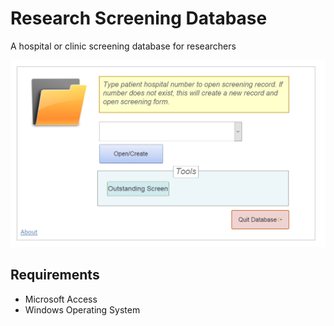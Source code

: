 # Research Screening Database
A hospital or clinic screening database for researchers

![main screen](https://github.com/karlh001/research_screening_database/blob/main/img/main_screen.PNG?raw=true)

## Requirements

* Microsoft Access
* Windows Operating System
